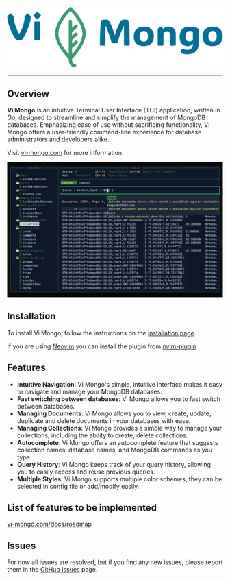<div align="center">
  <img src="./assets/logo/no-background.svg" width="600">
</div>

---

## Overview

**Vi Mongo** is an intuitive Terminal User Interface (TUI) application, written
in Go, designed to streamline and simplify the management of MongoDB databases.
Emphasizing ease of use without sacrificing functionality, Vi Mongo offers a
user-friendly command-line experience for database administrators and developers
alike.

Visit [vi-mongo.com](https://vi-mongo.com) for more information.

![autocomplete](./assets/autocomplete.webp)

## Installation

To install Vi Mongo, follow the instructions on the [installation page](https://vi-mongo.com/docs/installation).

If you are using [Neovim](https://neovim.io/) you can install the plugin from [nvim-plugin](https://github.com/kopecmaciej/vi-mongo.nvim)

## Features

- **Intuitive Navigation**: Vi Mongo's simple, intuitive interface makes it easy
  to navigate and manage your MongoDB databases.
- **Fast switching between databases**: Vi Mongo allows you to fast switch
  between databases.
- **Managing Documents**: Vi Mongo allows you to view, create, update, duplicate
  and delete documents in your databases with ease.
- **Managing Collections**: Vi Mongo provides a simple way to manage your
  collections, including the ability to create, delete collections.
- **Autocomplete**: Vi Mongo offers an autocomplete feature that suggests
  collection names, database names, and MongoDB commands as you type.
- **Query History**: Vi Mongo keeps track of your query history, allowing you to
  easily access and reuse previous queries.
- **Multiple Styles**: Vi Mongo supports multiple color schemes, they can be
  selected in config file or add/modify easily.

## List of features to be implemented

[vi-mongo.com/docs/roadmap](https://vi-mongo.com/docs/roadmap)

## Issues

For now all issues are resolved, but if you find any new issues, please report
them in the [GitHub Issues](https://github.com/kopecmaciej/vi-mongo/issues)
page.
